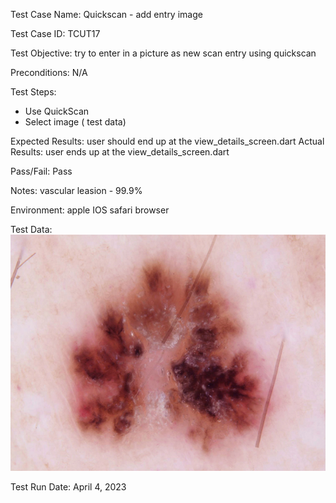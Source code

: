 Test Case Name: Quickscan - add entry image 

Test Case ID: TCUT17

Test Objective: try to enter in a picture as new scan entry  using quickscan 

Preconditions: N/A

Test Steps:
 - Use QuickScan
 - Select image ( test data)


Expected Results: user should end up at the view_details_screen.dart 
Actual Results: user ends up at the view_details_screen.dart 

Pass/Fail: Pass

Notes: vascular leasion - 99.9% 

Environment: apple IOS  safari browser 

Test Data: ![TCUT12Data](./images/TCUT12Data.jpg)

Test Run Date: April 4, 2023



